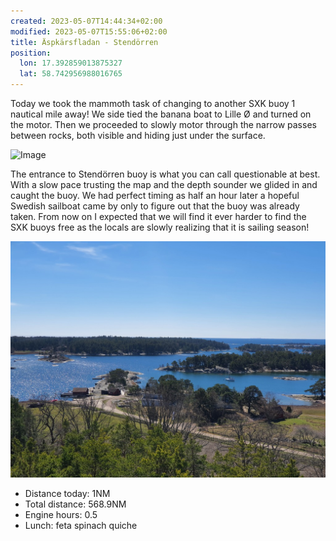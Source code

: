 ```yaml
---
created: 2023-05-07T14:44:34+02:00
modified: 2023-05-07T15:55:06+02:00
title: Äspkärsfladan - Stendörren
position:
  lon: 17.392859013875327
  lat: 58.742956988016765
---
```


Today we took the mammoth task of changing to another SXK buoy 1 nautical mile away! We side tied the banana boat to Lille Ø and turned on the motor. Then we proceeded to slowly motor through the narrow passes between rocks, both visible and hiding just under the surface. 

![Image](../2023/e227edb8beaeb70b8feb789aa01dc72d.jpg) 

The entrance to Stendörren buoy is what you can call questionable at best. With a slow pace trusting the map and the depth sounder we glided in and caught the buoy. We had perfect timing as half an hour later a hopeful Swedish sailboat came by only to figure out that the buoy was already taken. From now on I expected that we will find it ever harder to find the SXK buoys free as the locals are slowly realizing that it is sailing season!

![Image](../2023/36210df32965832c78a56f42f3a35d0e.jpg) 

* Distance today: 1NM
* Total distance: 568.9NM
* Engine hours: 0.5
* Lunch: feta spinach quiche
